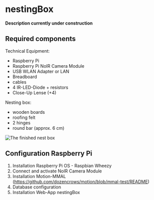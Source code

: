 nestingBox
==========

****Description currently under construction****

Required components
----------

Technical Equipment:
- Raspberry Pi
- Raspberry Pi NoIR Camera Module
- USB WLAN Adapter or LAN
- Breadboard
- cables
- 4 IR-LED-Diode + resistors
- Close-Up Lense (+4)

Nesting box:
- wooden boards
- roofing felt
- 2 hinges
- round bar (approx. 6 cm)

![The finished nest box](http://s27.postimg.org/c3g7s1ooz/IMG_20140306_WA0004.jpg "The finished nest box")

Configuration Raspberry Pi
----------

1. Installation Raspberry Pi OS - Raspbian Wheezy
2. Connect and activate NoIR Camera Module
3. Installation Motion-MMAL (https://github.com/dozencrows/motion/blob/mmal-test/README)
4. Database configuration
5. Installation Web-App nestingBox

 